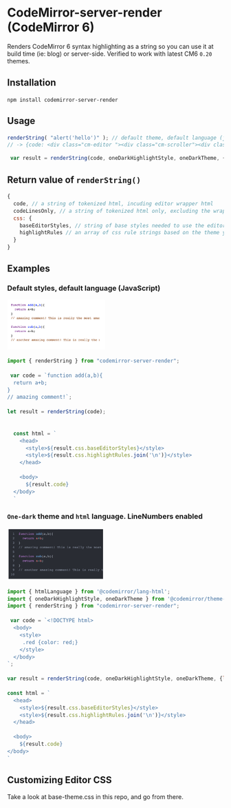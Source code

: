 # CodeMirror-server-render (CodeMirror 6)
Renders CodeMirror 6 syntax highlighting as a string so you can use it at build time (ie: blog) or server-side.
Verified to work with latest CM6 `0.20` themes.

## Installation
`npm install codemirror-server-render`

## Usage
```js
renderString( "alert('hello')" ); // default theme, default language (js). Returns object
// -> {code: <div class="cm-editor "><div class="cm-scroller"><div class="cm-content"><div class="cm-line">alert(<span class="Í¼e">'hello'</span>); </div></div></div></div>, css: {...} }
``` 

```js
 var result = renderString(code, oneDarkHighlightStyle, oneDarkTheme, {lineNumbers: true}); // themed for oneDark, and add lineNumbers
``` 

## Return value of `renderString()`
```js
{
  code, // a string of tokenized html, incuding editor wrapper html
  codeLinesOnly, // a string of tokenized html only, excluding the wrapper elements
  css: {
    baseEditorStyles, // string of base styles needed to use the editor. Loaded from './base-theme.css'
    highlightRules // an array of css rule strings based on the theme you are using (matches the classNames in 'code' prop above)
  }
}
```

## Examples
### Default styles, default language (JavaScript)
<img src="./screenshots/default_theme.png"  width="45%" />

```js
import { renderString } from "codemirror-server-render";

 var code = `function add(a,b){
  return a+b;
} 
// amazing comment!`;

let result = renderString(code); 


  const html = `
    <head>
      <style>${result.css.baseEditorStyles}</style>
      <style>${result.css.highlightRules.join('\n')}</style>
    </head>

    <body>
      ${result.code}
  </body>
  `

```

### `One-dark` theme and `html` language. LineNumbers enabled
<img src="./screenshots/dark_theme.png" width="45%" />

```js
import { htmlLanguage } from '@codemirror/lang-html';
import { oneDarkHighlightStyle, oneDarkTheme } from '@codemirror/theme-one-dark'
import { renderString } from "codemirror-server-render";

 var code = `<!DOCTYPE html>
  <body>
    <style>
     .red {color: red;}
    </style>
  </body>
`;

var result = renderString(code, oneDarkHighlightStyle, oneDarkTheme, {lineNumbers: true});

const html = `
  <head>
    <style>${result.css.baseEditorStyles}</style>
    <style>${result.css.highlightRules.join('\n')}</style>
  </head>

  <body>
    ${result.code}
</body>
`

```

## Customizing Editor CSS
Take a look at base-theme.css in this repo, and go from there.
